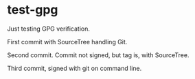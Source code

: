 # test-gpg
Just testing GPG verification.

First commit with SourceTree handling Git.

Second commit. Commit not signed, but tag is, with SourceTree.

Third commit, signed with git on command line.
